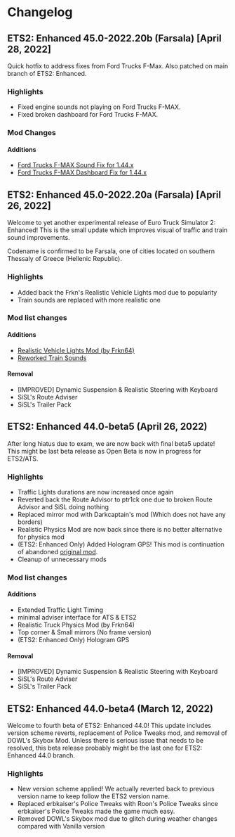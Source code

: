 # Changelog
## ETS2: Enhanced 45.0-2022.20b (Farsala) [April 28, 2022]
Quick hotfix to address fixes from Ford Trucks F-Max. Also patched on main branch of ETS2: Enhanced.

### Highlights
* Fixed engine sounds not playing on Ford Trucks F-MAX.
* Fixed broken dashboard for Ford Trucks F-MAX.

### Mod Changes
#### Additions
* [Ford Trucks F-MAX Sound Fix for 1.44.x](https://steamcommunity.com/sharedfiles/filedetails/?id=2812712219)
* [Ford Trucks F-MAX Dashboard Fix for 1.44.x](https://steamcommunity.com/sharedfiles/filedetails/?id=2810594386)

## ETS2: Enhanced 45.0-2022.20a (Farsala) [April 26, 2022]
Welcome to yet another experimental release of Euro Truck Simulator 2: Enhanced! This is the small update which improves visual of traffic and train sound improvements.

Codename is confirmed to be Farsala, one of cities located on southern Thessaly of Greece (Hellenic Republic).

### Highlights
* Added back the Frkn's Realistic Vehicle Lights mod due to popularity
* Train sounds are replaced with more realistic one

### Mod list changes
#### Additions
* [Realistic Vehicle Lights Mod (by Frkn64)](https://steamcommunity.com/sharedfiles/filedetails/?id=774384307)
* [Reworked Train Sounds](https://steamcommunity.com/sharedfiles/filedetails/?id=2799446816)

#### Removal
* [IMPROVED] Dynamic Suspension & Realistic Steering with Keyboard
* SiSL's Route Adviser
* SiSL's Trailer Pack

## ETS2: Enhanced 44.0-beta5 (April 26, 2022)
After long hiatus due to exam, we are now back with final beta5 update! This might be last beta release as Open Beta is now in progress for ETS2/ATS.

### Highlights
* Traffic Lights durations are now increased once again
* Reverted back the Route Advisor to ptr1ck one due to broken Route Advisor and SiSL doing nothing
* Replaced mirror mod with Darkcaptain's mod (Which does not have any borders)
* Realistic Physics Mod are now back since there is no better alternative for physics mod
* (ETS2: Enhanced Only) Added Hologram GPS! This mod is continuation of abandoned [original mod](https://steamcommunity.com/sharedfiles/filedetails/?id=1179852675).
* Cleanup of unnecessary mods

### Mod list changes
#### Additions
* Extended Traffic Light Timing
* minimal adviser interface for ATS & ETS2
* Realistic Truck Physics Mod (by Frkn64)
* Top corner & Small mirrors (No frame version)
* (ETS2: Enhanced Only) Hologram GPS

#### Removal
* [IMPROVED] Dynamic Suspension & Realistic Steering with Keyboard
* SiSL's Route Adviser
* SiSL's Trailer Pack

## ETS2: Enhanced 44.0-beta4 (March 12, 2022)
Welcome to fourth beta of ETS2: Enhanced 44.0! This update includes version scheme reverts, replacement of Police Tweaks mod, and removal of DOWL's Skybox Mod. Unless there is serious issue that needs to be resolved, this beta release probably might be the last one for ETS2: Enhanced 44.0 branch.

### Highlights
* New version scheme applied! We actually reverted back to previous version name to keep follow the ETS2 version name.
* Replaced erbkaiser's Police Tweaks with Roon's Police Tweaks since erbkaiser's Police Tweaks made the game much easy.
* Removed DOWL's Skybox mod due to glitch during weather changes compared with Vanilla version